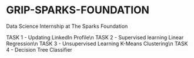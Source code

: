 # GRIP-SPARKS-FOUNDATION
Data Science Internship at The Sparks Foundation 

TASK 1 - Updating LinkedIn Profile\n
TASK 2 - Supervised learning Linear Regression\n
TASK 3 - Unsupervised Learning K-Means Clustering\n
TASK 4 - Decision Tree Classifier
